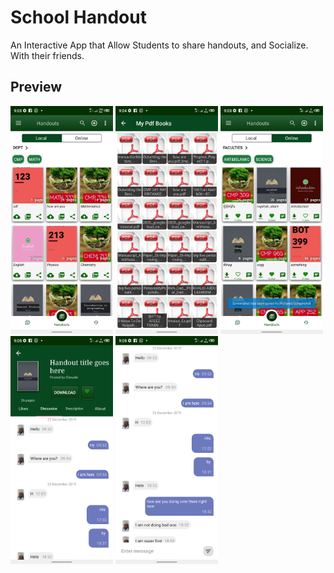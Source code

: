 # School Handout
An Interactive App that Allow Students to share handouts, and Socialize.
With their friends.

## Preview
<img width="164" alt="preview" src="https://github.com/shittu33/SchoolHandout/blob/master/screens/Screenshot_20210614-090312.png"> <img width="164" alt="preview" src="https://github.com/shittu33/SchoolHandout/blob/master/screens/Screenshot_20210614-090402.png">
<img width="164" alt="preview" src="https://github.com/shittu33/SchoolHandout/blob/master/screens/Screenshot_20210614-090316.png">
<img width="164" alt="preview" src="https://github.com/shittu33/SchoolHandout/blob/master/screens/Screenshot_20210614-090529.png"> 
<img width="164" alt="preview" src="https://github.com/shittu33/SchoolHandout/blob/master/screens/Screenshot_20210614-090554.png">

